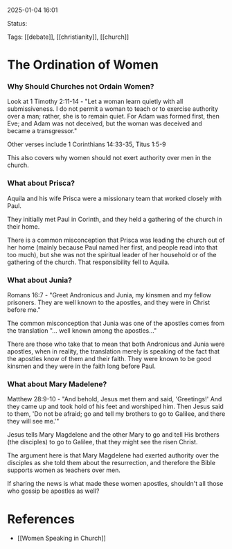 2025-01-04 16:01

Status:

Tags: [[debate]], [[christianity]], [[church]]

# The Ordination of Women

### Why Should Churches not Ordain Women?

Look at 1 Timothy 2:11-14 - "Let a woman learn quietly with all submissiveness. I do not permit a woman to teach or to exercise authority over a man; rather, she is to remain quiet. For Adam was formed first, then Eve; and Adam was not deceived, but the woman was deceived and became a transgressor."

Other verses include 1 Corinthians 14:33-35, Titus 1:5-9

This also covers why women should not exert authority over men in the church.

### What about Prisca?

Aquila and his wife Prisca were a missionary team that worked closely with Paul. 

They initially met Paul in Corinth, and they held a gathering of the church in their home. 

There is a common misconception that Prisca was leading the church out of her home (mainly because Paul named her first, and people read into that too much), but she was not the spiritual leader of her household or of the gathering of the church. That responsibility fell to Aquila. 

### What about Junia?

Romans 16:7 - "Greet Andronicus and Junia, my kinsmen and my fellow prisoners. They are well known to the apostles, and they were in Christ before me."

The common misconception that Junia was one of the apostles comes from the translation "... well known among the apostles..."

There are those who take that to mean that both Andronicus and Junia were apostles, when in reality, the translation merely is speaking of the fact that the apostles know of them and their faith. They were known to be good kinsmen and they were in the faith long before Paul. 

### What about Mary Madelene?

Matthew 28:9-10 - "And behold, Jesus met them and said, 'Greetings!' And they came up and took hold of his feet and worshiped him. Then Jesus said to them, 'Do not be afraid; go and tell my brothers to go to Galilee, and there they will see me.'"

Jesus tells Mary Magdelene and the other Mary to go and tell His brothers (the disciples) to go to Galilee, that they might see the risen Christ.

The argument here is that Mary Magdelene had exerted authority over the disciples as she told them about the resurrection, and therefore the Bible supports women as teachers over men. 

If sharing the news is what made these women apostles, shouldn't all those who gossip be apostles as well?

# References

- [[Women Speaking in Church]]

